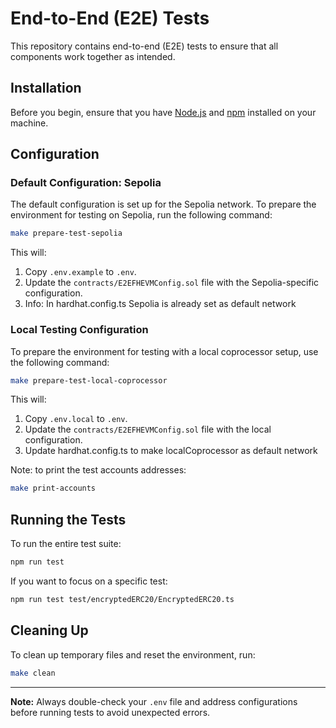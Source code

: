 # End-to-End (E2E) Tests

This repository contains end-to-end (E2E) tests to ensure that all components work together as intended.

## Installation

Before you begin, ensure that you have [Node.js](https://nodejs.org/) and [npm](https://www.npmjs.com/) installed on your machine.

## Configuration

### Default Configuration: Sepolia

The default configuration is set up for the Sepolia network. To prepare the environment for testing on Sepolia, run the following command:

```bash
make prepare-test-sepolia
```

This will:

1. Copy `.env.example` to `.env`.
2. Update the `contracts/E2EFHEVMConfig.sol` file with the Sepolia-specific configuration.
3. Info: In hardhat.config.ts Sepolia is already set as default network

### Local Testing Configuration

To prepare the environment for testing with a local coprocessor setup, use the following command:

```bash
make prepare-test-local-coprocessor
```

This will:

1. Copy `.env.local` to `.env`.
2. Update the `contracts/E2EFHEVMConfig.sol` file with the local configuration.
3. Update hardhat.config.ts to make localCoprocessor as default network

Note: to print the test accounts addresses:

```bash
make print-accounts
```

## Running the Tests

To run the entire test suite:

```bash
npm run test
```

If you want to focus on a specific test:

```bash
npm run test test/encryptedERC20/EncryptedERC20.ts
```

## Cleaning Up

To clean up temporary files and reset the environment, run:

```bash
make clean
```

---

**Note:** Always double-check your `.env` file and address configurations before running tests to avoid unexpected errors.
